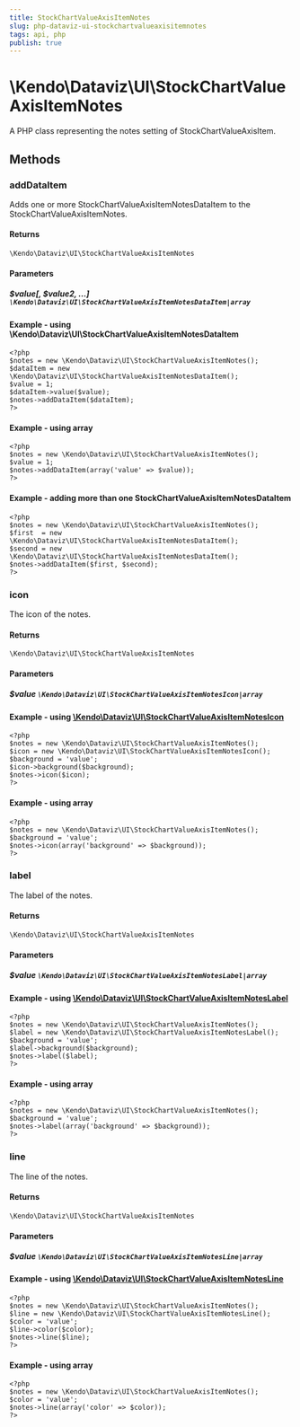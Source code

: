 ```yaml
---
title: StockChartValueAxisItemNotes
slug: php-dataviz-ui-stockchartvalueaxisitemnotes
tags: api, php
publish: true
---
```


# \Kendo\Dataviz\UI\StockChartValueAxisItemNotes

A PHP class representing the notes setting of StockChartValueAxisItem.


## Methods

### addDataItem

Adds one or more StockChartValueAxisItemNotesDataItem to the StockChartValueAxisItemNotes.

#### Returns
`\Kendo\Dataviz\UI\StockChartValueAxisItemNotes`

#### Parameters

##### $value[, $value2, ...] `\Kendo\Dataviz\UI\StockChartValueAxisItemNotesDataItem|array`

#### Example - using \Kendo\Dataviz\UI\StockChartValueAxisItemNotesDataItem

    <?php
    $notes = new \Kendo\Dataviz\UI\StockChartValueAxisItemNotes();
    $dataItem = new \Kendo\Dataviz\UI\StockChartValueAxisItemNotesDataItem();
    $value = 1;
    $dataItem->value($value);
    $notes->addDataItem($dataItem);
    ?>

#### Example - using array

    <?php
    $notes = new \Kendo\Dataviz\UI\StockChartValueAxisItemNotes();
    $value = 1;
    $notes->addDataItem(array('value' => $value));
    ?>

#### Example - adding more than one StockChartValueAxisItemNotesDataItem

    <?php
    $notes = new \Kendo\Dataviz\UI\StockChartValueAxisItemNotes();
    $first  = new \Kendo\Dataviz\UI\StockChartValueAxisItemNotesDataItem();
    $second = new \Kendo\Dataviz\UI\StockChartValueAxisItemNotesDataItem();
    $notes->addDataItem($first, $second);
    ?>

### icon

The icon of the notes.

#### Returns
`\Kendo\Dataviz\UI\StockChartValueAxisItemNotes`

#### Parameters

##### $value `\Kendo\Dataviz\UI\StockChartValueAxisItemNotesIcon|array`


#### Example - using [\Kendo\Dataviz\UI\StockChartValueAxisItemNotesIcon](/api/wrappers/php/Kendo/Dataviz/UI/StockChartValueAxisItemNotesIcon)
    <?php
    $notes = new \Kendo\Dataviz\UI\StockChartValueAxisItemNotes();
    $icon = new \Kendo\Dataviz\UI\StockChartValueAxisItemNotesIcon();
    $background = 'value';
    $icon->background($background);
    $notes->icon($icon);
    ?>

#### Example - using array

    <?php
    $notes = new \Kendo\Dataviz\UI\StockChartValueAxisItemNotes();
    $background = 'value';
    $notes->icon(array('background' => $background));
    ?>

### label

The label of the notes.

#### Returns
`\Kendo\Dataviz\UI\StockChartValueAxisItemNotes`

#### Parameters

##### $value `\Kendo\Dataviz\UI\StockChartValueAxisItemNotesLabel|array`


#### Example - using [\Kendo\Dataviz\UI\StockChartValueAxisItemNotesLabel](/api/wrappers/php/Kendo/Dataviz/UI/StockChartValueAxisItemNotesLabel)
    <?php
    $notes = new \Kendo\Dataviz\UI\StockChartValueAxisItemNotes();
    $label = new \Kendo\Dataviz\UI\StockChartValueAxisItemNotesLabel();
    $background = 'value';
    $label->background($background);
    $notes->label($label);
    ?>

#### Example - using array

    <?php
    $notes = new \Kendo\Dataviz\UI\StockChartValueAxisItemNotes();
    $background = 'value';
    $notes->label(array('background' => $background));
    ?>

### line

The line of the notes.

#### Returns
`\Kendo\Dataviz\UI\StockChartValueAxisItemNotes`

#### Parameters

##### $value `\Kendo\Dataviz\UI\StockChartValueAxisItemNotesLine|array`


#### Example - using [\Kendo\Dataviz\UI\StockChartValueAxisItemNotesLine](/api/wrappers/php/Kendo/Dataviz/UI/StockChartValueAxisItemNotesLine)
    <?php
    $notes = new \Kendo\Dataviz\UI\StockChartValueAxisItemNotes();
    $line = new \Kendo\Dataviz\UI\StockChartValueAxisItemNotesLine();
    $color = 'value';
    $line->color($color);
    $notes->line($line);
    ?>

#### Example - using array

    <?php
    $notes = new \Kendo\Dataviz\UI\StockChartValueAxisItemNotes();
    $color = 'value';
    $notes->line(array('color' => $color));
    ?>

